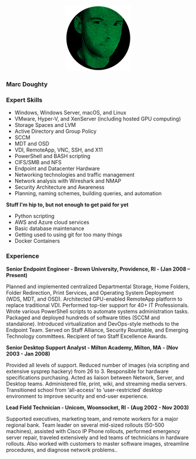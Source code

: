 <p align="center">
  <img src="face-stipple-circle.png" alt="A bunch of green dots." height="180" width="180">
  <h3>Marc Doughty</h3>
</p>


### Expert Skills

  * Windows, Windows Server, macOS, and Linux
  * VMware, Hyper-V, and XenServer (including hosted GPU computing)
  * Storage Spaces and LVM
  * Active Directory and Group Policy
  * SCCM
  * MDT and OSD
  * VDI, RemoteApp, VNC, SSH, and X11
  * PowerShell and BASH scripting
  * CIFS/SMB and NFS
  * Endpoint and Datacenter Hardware
  * Networking technologies and traffic management
  * Network analysis with Wireshark and NMAP
  * Security Architecture and Awareness
  * Planning, naming schemes, building queries, and automation

**Stuff I'm hip to, but not enough to get paid for yet**

  * Python scripting
  * AWS and Azure cloud services
  * Basic database maintenance
  * Getting used to using git for too many things
  * Docker Containers

### Experience
**Senior Endpoint Engineer - Brown University, Providence, RI - (Jan 2008 – Present)**

Planned and implemented centralized Departmental Storage, Home Folders, Folder Redirection, Print Services, and Operating System Deployment (WDS, MDT, and OSD). Architected GPU-enabled RemoteApp platform to replace traditional VDI. Performed top-tier support for 40+ IT Professionals. Wrote various PowerShell scripts to automate systems administration tasks. Packaged and deployed hundreds of software titles (SCCM and standalone). Introduced virtualization and DevOps-style methods to the Endpoint Team. Served on Staff Alliance, Security Rountable, and Emerging Technology committees. Recipient of two Staff Excellence Awards.

**Senior Desktop Support Analyst - Milton Academy, Milton, MA - (Nov 2003 - Jan 2008)**

Provided all levels of support. Reduced number of images (via scripting and extensive sysprep hackery) from 26 to 3. Responsible for hardware specifications purchasing. Acted as liaison between Network, Server, and Desktop teams. Administered file, print, wiki, and streaming media servers. Transitioned school from ‘all-access’ to ‘user-restricted’ desktop environment to improve security and end-user experience.

**Lead Field Technician - Unicom, Woonsocket, RI - (Aug 2002 - Nov 2003)**

Supported executives, marketing team, and remote workers for a major regional bank. Team leader on several mid-sized rollouts (50-500 machines), assisted with Cisco IP Phone rollouts, performed emergency server repair, traveled extensively and led teams of technicians in hardware rollouts. Also worked with customers to master software images, streamline procedures, and diagnose network problems..